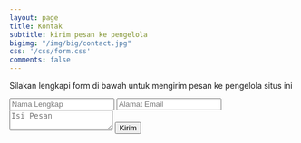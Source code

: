 ```yaml
---
layout: page
title: Kontak
subtitle: kirim pesan ke pengelola
bigimg: "/img/big/contact.jpg"
css: '/css/form.css'
comments: false
---
```


Silakan lengkapi form di bawah untuk mengirim pesan ke pengelola situs ini

<form method="POST" class="form" action="https://formspree.io/sompret@yandex.com">
  <input type="text" name="name" placeholder="Nama Lengkap" />
  <input type="email" name="_replyto" placeholder="Alamat Email" />
  <input type="hidden" name="_next" value="//begini.github.io/thanks" />
  <input type="text" name="_gotcha" style="display:none" />
  <input type="hidden" name="_subject" value="[begini] Form Kontak" />
  <input type="hidden" name="_format" value="plain" />
  <textarea name="message" placeholder="Isi Pesan"></textarea>
  <button type="submit">Kirim</button>
</form>
